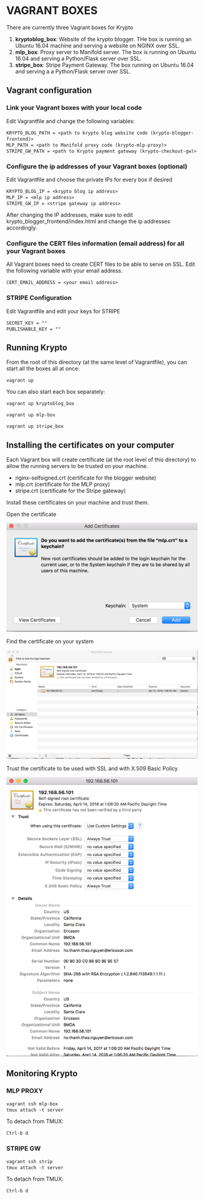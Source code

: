 # VAGRANT BOXES

There are currently three Vagrant boxes for Krypto
1. __kryptoblog_box__: Website of the krypto blogger. THe box is running an Ubuntu 16.04 machine and serving a website on NGINX over SSL.
2. __mlp_box__: Proxy server to Manifold server. The box is running on Ubuntu 16.04 and serving a Python/Flask server over SSL.
3. __stripe_box__: Stripe Payment Gateway. The box running on Ubuntu 16.04 and serving a a Python/Flask server over SSL.

## Vagrant configuration

### Link your Vagrant boxes with your local code
Edit Vagrantfile and change the following variables:
```
KRYPTO_BLOG_PATH = <path to krypto blog website code (krypto-blogger-frontend)>
MLP_PATH = <path to Manifold proxy code (krypto-mlp-proxy)>
STRIPE_GW_PATH = <path to Krypto payment gateway (krypto-checkout-gw)>
```

### Configure the ip addresses of your Vagrant boxes (optional)
Edit Vagrantfile and choose the private IPs for every box if desired
```
KRYPTO_BLOG_IP = <krypto blog ip address>
MLP_IP = <mlp ip address>
STRIPE_GW_IP = <stripe gateway ip address>
```
After changing the IP addresses, make sure to edit krypto_blogger_frontend/index.html and change the ip addresses accordingly.

### Configure the CERT files information (email address) for all your Vagrant boxes
All Vagrant boxes need to create CERT files to be able to serve on SSL. Edit the following variable with your email address.
```
CERT_EMAIL_ADDRESS = <your email address>
```

### STRIPE Configuration
Edit Vagrantfile and edit your keys for STRIPE
```
SECRET_KEY = ""
PUBLISHABLE_KEY = ""
```


## Running Krypto
From the root of this directory (at the same level of Vagrantfile), you can start all the boxes all at once:

```shell
vagrant up
```

You can also start each box separately:

```shell
vagrant up kryptoblog_box
```

```shell
vagrant up mlp-box
```


```shell
vagrant up stripe_box
```

## Installing the certificates on your computer
Each Vagrant box will create certificate (at the root level of this directory) to allow the running servers to be trusted on your machine.
- nginx-selfsigned.crt (certificate for the blogger website)
- mlp.crt (certificate for the MLP proxy)
- stripe.crt (certificate for the Stripe gateway)

Install these certificates on your machine and trust them.

Open the certificate

![Open Certificate](/images/cert1.png)


Find the certificate on your system

![Find Certificate](/images/cert2.png)

Trust the certificate to be used with SSL and with X.509 Basic Policy

![Trust Certificate](/images/cert3.png)

## Monitoring Krypto

### MLP PROXY
```shell
vagrant ssh mlp-box
tmux attach -t server
```

To detach from TMUX: 
```
Ctrl-b d
```


### STRIPE GW
```shell
vagrant ssh strip
tmux attach -t server
```

To detach from TMUX: 
```
Ctrl-b d
```

